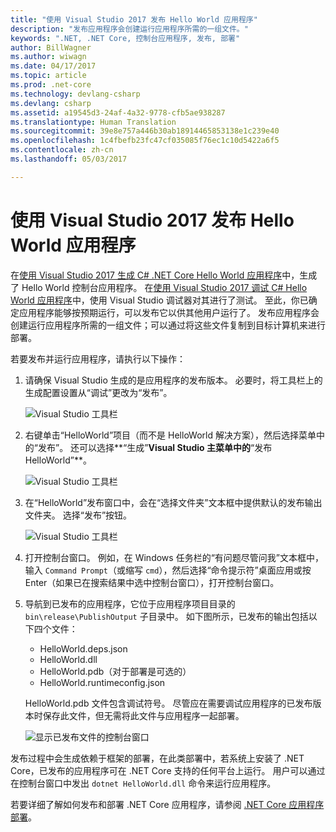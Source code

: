 ```yaml
---
title: "使用 Visual Studio 2017 发布 Hello World 应用程序"
description: "发布应用程序会创建运行应用程序所需的一组文件。"
keywords: ".NET, .NET Core, 控制台应用程序, 发布, 部署"
author: BillWagner
ms.author: wiwagn
ms.date: 04/17/2017
ms.topic: article
ms.prod: .net-core
ms.technology: devlang-csharp
ms.devlang: csharp
ms.assetid: a19545d3-24af-4a32-9778-cfb5ae938287
ms.translationtype: Human Translation
ms.sourcegitcommit: 39e8e757a446b30ab18914465853138e1c239e40
ms.openlocfilehash: 1c4fbefb23fc47cf035085f76ec1c10d5422a6f5
ms.contentlocale: zh-cn
ms.lasthandoff: 05/03/2017

---
```


# <a name="publishing-your-hello-world-application-with-visual-studio-2017"></a>使用 Visual Studio 2017 发布 Hello World 应用程序

在[使用 Visual Studio 2017 生成 C# .NET Core Hello World 应用程序](with-visual-studio.md)中，生成了 Hello World 控制台应用程序。 在[使用 Visual Studio 2017 调试 C# Hello World 应用程序](debugging-with-visual-studio.md)中，使用 Visual Studio 调试器对其进行了测试。 至此，你已确定应用程序能够按预期运行，可以发布它以供其他用户运行了。 发布应用程序会创建运行应用程序所需的一组文件；可以通过将这些文件复制到目标计算机来进行部署。

若要发布并运行应用程序，请执行以下操作： 

1. 请确保 Visual Studio 生成的是应用程序的发布版本。 必要时，将工具栏上的生成配置设置从“调试”更改为“发布”。

   ![Visual Studio 工具栏](media/publishing-with-visual-studio/toolbar.png)

1. 右键单击“HelloWorld”项目（而不是 HelloWorld 解决方案），然后选择菜单中的“发布”。 还可以选择**“生成”**Visual Studio 主菜单中的**“发布 HelloWorld”**。

   ![Visual Studio 工具栏](media/publishing-with-visual-studio/publish1.png)

1. 在“HelloWorld”发布窗口中，会在“选择文件夹”文本框中提供默认的发布输出文件夹。 选择“发布”按钮。

   ![Visual Studio 工具栏](media/publishing-with-visual-studio/publishwindow.png)

1. 打开控制台窗口。 例如，在 Windows 任务栏的“有问题尽管问我”文本框中，输入 `Command Prompt`（或缩写 `cmd`），然后选择“命令提示符”桌面应用或按 Enter（如果已在搜索结果中选中控制台窗口），打开控制台窗口。

1. 导航到已发布的应用程序，它位于应用程序项目目录的 `bin\release\PublishOutput` 子目录中。 如下图所示，已发布的输出包括以下四个文件：

      * HelloWorld.deps.json
      * HelloWorld.dll
      * HelloWorld.pdb（对于部署是可选的）
      * HelloWorld.runtimeconfig.json

   HelloWorld.pdb 文件包含调试符号。 尽管应在需要调试应用程序的已发布版本时保存此文件，但无需将此文件与应用程序一起部署。

   ![显示已发布文件的控制台窗口](media/publishing-with-visual-studio/publishedfiles.png)

发布过程中会生成依赖于框架的部署，在此类部署中，若系统上安装了 .NET Core，已发布的应用程序可在 .NET Core 支持的任何平台上运行。 用户可以通过在控制台窗口中发出 `dotnet HelloWorld.dll` 命令来运行应用程序。

若要详细了解如何发布和部署 .NET Core 应用程序，请参阅 [.NET Core 应用程序部署](../../core/deploying/index.md)。
